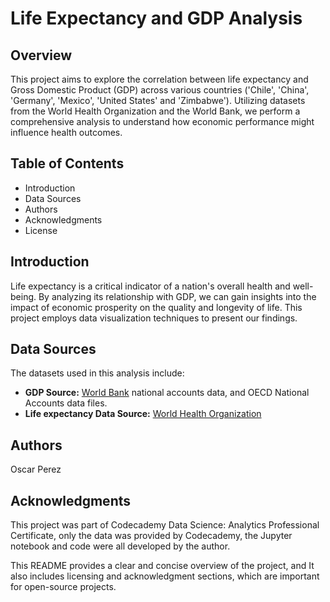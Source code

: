 # Life Expectancy and GDP Analysis

## Overview
This project aims to explore the correlation between life expectancy and Gross Domestic Product (GDP) across various countries ('Chile', 'China', 'Germany', 'Mexico', 'United States' and 'Zimbabwe'). Utilizing datasets from the World Health Organization and the World Bank, we perform a comprehensive analysis to understand how economic performance might influence health outcomes.

## Table of Contents
- Introduction
- Data Sources
- Authors
- Acknowledgments
- License

## Introduction
Life expectancy is a critical indicator of a nation's overall health and well-being. By analyzing its relationship with GDP, we can gain insights into the impact of economic prosperity on the quality and longevity of life. This project employs data visualization techniques to present our findings.

## Data Sources
The datasets used in this analysis include:
- **GDP Source:** [World Bank](https://data.worldbank.org/indicator/NY.GDP.MKTP.CD) national accounts data, and OECD National Accounts data files.
- **Life expectancy Data Source:** [World Health Organization](http://apps.who.int/gho/data/node.main.688)

## Authors
Oscar Perez

## Acknowledgments
This project was part of Codecademy Data Science: Analytics Professional Certificate, only the data was provided by Codecademy, the Jupyter notebook and code were all developed by the author.

This README provides a clear and concise overview of the project, and It also includes licensing and acknowledgment sections, which are important for open-source projects.

